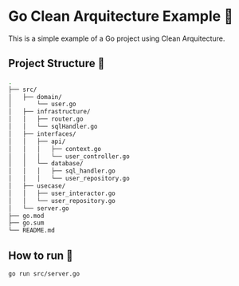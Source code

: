 # Go Clean Arquitecture Example 🎯

This is a simple example of a Go project using Clean Arquitecture.

## Project Structure 📁

```sh
.
├── src/
│   ├── domain/
│       └── user.go
│   ├── infrastructure/
│   │   ├── router.go
│   │   └── sqlHandler.go
│   ├── interfaces/
│   │   ├── api/
│   │   │   ├── context.go
│   │   │   └── user_controller.go
│   │   └── database/
│   │   │   ├── sql_handler.go
│   │   │   └── user_repository.go
│   ├── usecase/
│   │   ├── user_interactor.go
│   │   └── user_repository.go
│   └── server.go
├── go.mod
├── go.sum
└── README.md
```

## How to run 🚀

```sh
go run src/server.go
```
